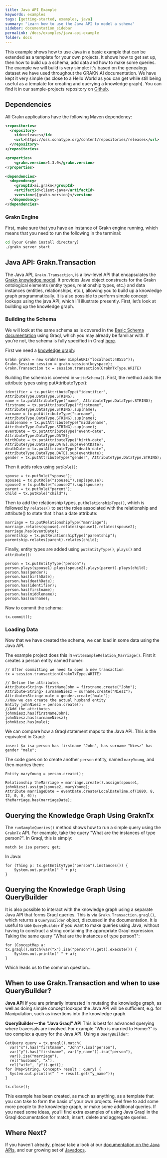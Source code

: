 ```yaml
---
title: Java API Example
keywords: examples
tags: [getting-started, examples, java]
summary: "Learn how to use the Java API to model a schema"
sidebar: documentation_sidebar
permalink: /docs/examples/java-api-example
folder: docs
---
```


This example shows how to use Java in a basic example that can be extended as a template for your own projects. It shows how to get set up, then how to build up a schema, add data and how to make some queries. The example we will build is very simple: it's based on the genealogy dataset we have used throughout the GRAKN.AI documentation. We have kept it very simple (as close to a Hello World as you can get while still being useful as a template for creating and querying a knowledge graph). You can find it in our sample-projects repository on [Github](https://github.com/graknlabs/sample-projects/tree/master/example-java-api-genealogy).

## Dependencies
All Grakn applications have the following Maven dependency:

```xml
<repositories>
  <repository>
    <id>releases</id>
    <url>https://oss.sonatype.org/content/repositories/releases</url>
  </repository>
</repositories>

<properties>
    <grakn.version>1.3.0</grakn.version>
</properties>

<dependencies>
  <dependency>
    <groupId>ai.grakn</groupId>
    <artifactId>client-java</artifactId>
    <version>${grakn.version}</version>
  </dependency>
</dependencies>
```

### Grakn Engine

First, make sure that you have an instance of Grakn engine running, which means that you need to run the following in the terminal:

```bash
cd [your Grakn install directory]
./grakn server start
```


## Java API: Grakn.Transaction

The Java API, `Grakn.Transaction`, is a low-level API that encapsulates the [Grakn knowledge model](../knowledge-model/model). It provides Java object constructs for the Grakn ontological elements (entity types, relationship types, etc.) and data instances (entities, relationships, etc.), allowing you to build up a knowledge graph programmatically. It is also possible to perform simple concept lookups using the java API, which I’ll illustrate presently. First, let’s look at building up the knowledge graph.

### Building the Schema

We will look at the same schema as is covered in the [Basic Schema documentation](../building-schema/basic-schema) using Graql, which you may already be familiar with. If you’re not, the schema is fully specified in Graql [here](../building-schema/basic-schema#the-complete-schema).

First we need a [knowledge graph](../java-library/setup#initialising-a-transaction-on-the-knowledge-base):

```java-test-ignore
Grakn grakn = new Grakn(new SimpleURI("localhost:48555"));
Grakn.Session session = grakn.session(keyspace);
Grakn.Transaction tx = session.transaction(GraknTxType.WRITE)
```


Building the schema is covered in `writeSchema()`. First, the method adds the attribute types using putAttributeType():

```java-test-ignore
identifier = tx.putAttributeType("identifier", AttributeType.DataType.STRING);
name = tx.putAttributeType("name", AttributeType.DataType.STRING);
firstname = tx.putAttributeType("firstname", AttributeType.DataType.STRING).sup(name);
surname = tx.putAttributeType("surname", AttributeType.DataType.STRING).sup(name);
middlename = tx.putAttributeType("middlename", AttributeType.DataType.STRING).sup(name);
eventDate = tx.putAttributeType("event-date", AttributeType.DataType.DATE);
birthDate = tx.putAttributeType("birth-date", AttributeType.DataType.DATE).sup(eventDate);
deathDate = tx.putAttributeType("death-date", AttributeType.DataType.DATE).sup(eventDate);
gender = tx.putAttributeType("gender", AttributeType.DataType.STRING);
```

Then it adds roles using `putRole()`:

```java-test-ignore
spouse = tx.putRole("spouse");
spouse1 = tx.putRole("spouse1").sup(spouse);
spouse2 = tx.putRole("spouse2").sup(spouse);
parent = tx.putRole("parent");
child = tx.putRole("child");
```

Then to add the relationship types, `putRelationshipType()`, which is followed by `relates()` to set the roles associated with the relationship and attribute() to state that it has a date attribute:

```java-test-ignore
marriage = tx.putRelationshipType("marriage");
marriage.relates(spouse).relates(spouse1).relates(spouse2);
marriage.has(eventDate);
parentship = tx.putRelationshipType("parentship");
parentship.relates(parent).relates(child);
```

Finally, entity types are added using `putEntityType()`, `plays()` and `attribute()`:

```java-test-ignore
person = tx.putEntityType("person");
person.plays(spouse1).plays(spouse2).plays(parent).plays(child);
person.has(gender);
person.has(birthDate);
person.has(deathDate);
person.has(identifier);
person.has(firstname);
person.has(middlename);
person.has(surname);
```

Now to commit the schema:

```java-test-ignore
tx.commit();
```

### Loading Data
Now that we have created the schema, we can load in some data using the Java API.

The example project does this in `writeSampleRelation_Marriage()`. First it creates a person entity named homer:

```java-test-ignore
// After committing we need to open a new transaction
tx = session.transaction(GraknTxType.WRITE)

// Define the attributes
Attribute<String> firstNameJohn = firstname.create("John");
Attribute<String> surnameNiesz = surname.create("Niesz");
Attribute<String> male = gender.create("male");
//Now we can create the actual husband entity
Entity johnNiesz = person.create();
//Add the attributes
johnNiesz.has(firstNameJohn);
johnNiesz.has(surnameNiesz);
johnNiesz.has(male);
```

We can compare how a Graql statement maps to the Java API. This is the equivalent in Graql:

```graql
insert $x isa person has firstname "John", has surname "Niesz" has gender "male";
```

The code goes on to create another `person` entity, named `maryYoung`, and then marries them:

```java-test-ignore
Entity maryYoung = person.create();

Relationship theMarriage = marriage.create().assign(spouse1, johnNiesz).assign(spouse2, maryYoung);
Attribute marriageDate = eventDate.create(LocalDateTime.of(1880, 8, 12, 0, 0, 0));
theMarriage.has(marriageDate);
```

## Querying the Knowledge Graph Using GraknTx

The `runSampleQueries()` method shows how to run a simple query using the `GraknTx` API. For example, take the query "What are the instances of type person?". In Graql, this is simply:

```graql
match $x isa person; get;
```

In Java:

```java-test-ignore
for (Thing p: tx.getEntityType("person").instances()) {
    System.out.println(" " + p);
}
```

## Querying the Knowledge Graph Using QueryBuilder

It is also possible to interact with the knowledge graph using a separate Java API that forms Graql queries. This is via `Grakn.Transaction.graql()`, which returns a `QueryBuilder` object, discussed in the documentation. It is useful to use `QueryBuilder` if you want to make queries using Java, without having to construct a string containing the appropriate Graql expression. Taking the same query "What are the instances of type person?":

```java-test-ignore
for (ConceptMap a: tx.graql().match(var("x").isa("person")).get().execute()) {
    System.out.println(" " + a);
}
```

Which leads us to the common question...

## When to use Grakn.Transaction and when to use QueryBuilder?

**Java API**
If you are primarily interested in mutating the knowledge graph, as well as doing simple concept lookups the Java API will be sufficient, e.g. for
Manipulation, such as insertions into the knowledge graph.


**QueryBuilder — the “Java Graql” API**
This is best for advanced querying where traversals are involved. For example “Who is married to Homer?” is too complex a query for the Java API. Using a `QueryBuilder`:

```java-test-ignore
GetQuery query = tx.graql().match(
  var("x").has("firstname", "John").isa("person"),
  var("y").has("firstname", var("y_name")).isa("person"),
  var().isa("marriage").
  rel("husband", "x").
  rel("wife", "y")).get();
for (Map<String, Concept> result : query) {
  System.out.println(" " + result.get("y_name"));
}

tx.close();
```


This example has been created, as much as anything, as a template that you can take to form the basis of your own projects. Feel free to add some more people to the knowledge graph, or make some additional queries. If you need some ideas, you’ll find extra examples of using Java Graql in the Graql documentation for match, insert, delete and aggregate queries.

## Where Next?
If you haven't already, please take a look at our [documentation on the Java APIs](../java-library/setup), and our growing set of [Javadocs](http://javadoc.io/doc/ai.grakn/grakn).
